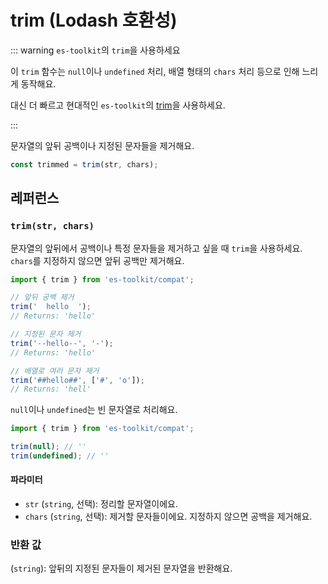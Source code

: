 # trim (Lodash 호환성)

::: warning `es-toolkit`의 `trim`을 사용하세요

이 `trim` 함수는 `null`이나 `undefined` 처리, 배열 형태의 `chars` 처리 등으로 인해 느리게 동작해요.

대신 더 빠르고 현대적인 `es-toolkit`의 [trim](../../string/trim.md)을 사용하세요.

:::

문자열의 앞뒤 공백이나 지정된 문자들을 제거해요.

```typescript
const trimmed = trim(str, chars);
```

## 레퍼런스

### `trim(str, chars)`

문자열의 앞뒤에서 공백이나 특정 문자들을 제거하고 싶을 때 `trim`을 사용하세요. `chars`를 지정하지 않으면 앞뒤 공백만 제거해요.

```typescript
import { trim } from 'es-toolkit/compat';

// 앞뒤 공백 제거
trim('  hello  ');
// Returns: 'hello'

// 지정된 문자 제거
trim('--hello--', '-');
// Returns: 'hello'

// 배열로 여러 문자 제거
trim('##hello##', ['#', 'o']);
// Returns: 'hell'
```

`null`이나 `undefined`는 빈 문자열로 처리해요.

```typescript
import { trim } from 'es-toolkit/compat';

trim(null); // ''
trim(undefined); // ''
```

#### 파라미터

- `str` (`string`, 선택): 정리할 문자열이에요.
- `chars` (`string`, 선택): 제거할 문자들이에요. 지정하지 않으면 공백을 제거해요.

### 반환 값

(`string`): 앞뒤의 지정된 문자들이 제거된 문자열을 반환해요.
